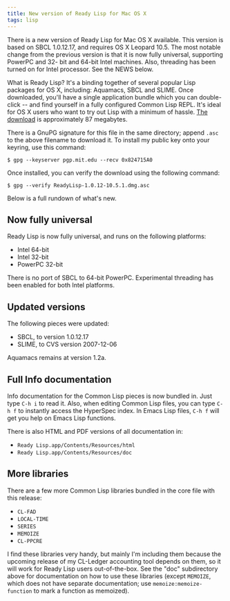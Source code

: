 ```yaml
---
title: New version of Ready Lisp for Mac OS X
tags: lisp
---
```


There is a new version of Ready Lisp for Mac OS X available.  This version is based on SBCL 1.0.12.17, and requires OS X Leopard 10.5.  The most notable change from the previous version is that it is now fully universal, supporting PowerPC and 32- bit and 64-bit Intel machines.  Also, threading has been turned on for Intel processor.  See the NEWS below.

<!--more-->
What is Ready Lisp?  It's a binding together of several popular Lisp packages for OS X, including: Aquamacs, SBCL and SLIME.  Once downloaded, you'll have a single application bundle which you can double-click -- and find yourself in a fully configured Common Lisp REPL.  It's ideal for OS X users who want to try out Lisp with a minimum of hassle.  [The download](ftp://ftp.newartisans.com/pub/lisp/ReadyLisp-1.0.12-10.5.1.dmg) is approximately 87 megabytes.

There is a GnuPG signature for this file in the same directory; append `.asc` to the above filename to download it.  To install my public key onto your keyring, use this command:

    $ gpg --keyserver pgp.mit.edu --recv 0x824715A0

Once installed, you can verify the download using the following command:

    $ gpg --verify ReadyLisp-1.0.12-10.5.1.dmg.asc

Below is a full rundown of what's new.

## Now fully universal

Ready Lisp is now fully universal, and runs on the following platforms:

  * Intel 64-bit
  * Intel 32-bit
  * PowerPC 32-bit

There is no port of SBCL to 64-bit PowerPC.  Experimental threading has been enabled for both Intel platforms.

## Updated versions

The following pieces were updated:

  * SBCL, to version 1.0.12.17
  * SLIME, to CVS version 2007-12-06

Aquamacs remains at version 1.2a.

## Full Info documentation

Info documentation for the Common Lisp pieces is now bundled in.  Just type `C-h i` to read it.  Also, when editing Common Lisp files, you can type `C-h f` to instantly access the HyperSpec index.  In Emacs Lisp files, `C-h f` will get you help on Emacs Lisp functions.

There is also HTML and PDF versions of all documentation in:

  * `Ready Lisp.app/Contents/Resources/html`
  * `Ready Lisp.app/Contents/Resources/doc`

## More libraries

There are a few more Common Lisp libraries bundled in the core file with this release:

  * `CL-FAD`
  * `LOCAL-TIME`
  * `SERIES`
  * `MEMOIZE`
  * `CL-PPCRE`

I find these libraries very handy, but mainly I'm including them because the upcoming release of my CL-Ledger accounting tool depends on them, so it will work for Ready Lisp users out-of-the-box.  See the "doc" subdirectory above for documentation on how to use these libraries (except `MEMOIZE`, which does not have separate documentation; use `memoize:memoize-function` to mark a function as memoized).

